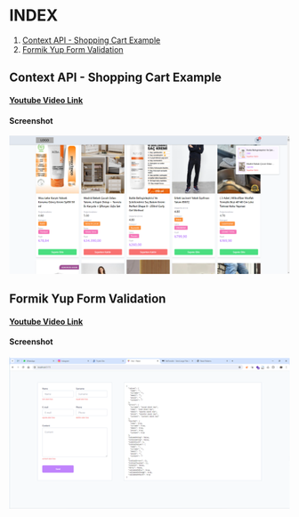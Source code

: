 # INDEX

1. [Context API - Shopping Cart Example](#context-api-shopping-cart-example)
2. [Formik Yup Form Validation](#formik-yup-form-validation)

## Context API - Shopping Cart Example

#### [Youtube Video Link](https://youtu.be/qupl81wVZlI)

#### Screenshot

![Context API - Shopping Cart Example](/screenshots/context-api-shopping-cart-example.png)

## Formik Yup Form Validation

#### [Youtube Video Link](https://youtu.be/TE7Ypk2DEvs)

#### Screenshot

![Formik Yup Form Validation](/screenshots/formik-yup-form-validation.png)
